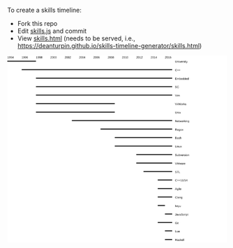To create a skills timeline:

- Fork this repo
- Edit [skills.js](skills.js) and commit
- View [skills.html](skills.html) (needs to be served, i.e.,
  https://deanturpin.github.io/skills-timeline-generator/skills.html)

![](skills.png)
